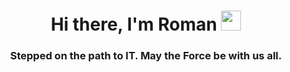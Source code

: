 <h1 align="center">Hi there, I'm Roman</a> 
<img src="https://media.giphy.com/media/LscL9lFvIJ9qnIc8QA/giphy.gif" height="32"/></h1>
<h3 align="center">Stepped on the path to IT. May the Force be with us all.</h3>

<!--
**epselont/epselont** is a ✨ _special_ ✨ repository because its `README.md` (this file) appears on your GitHub profile.

Here are some ideas to get you started:

- 🔭 I’m currently working on ...
- 🌱 I’m currently learning ...
- 👯 I’m looking to collaborate on ...
- 🤔 I’m looking for help with ...
- 💬 Ask me about ...
- 📫 How to reach me: ...
- 😄 Pronouns: ...
- ⚡ Fun fact: ...
-->
